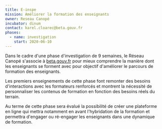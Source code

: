 ```yaml
---
title: E-inspe
mission: Améliorer la formation des enseignants
owner: Reseau Canopé
incubator: dinum
contact: karel.cloarec@beta.gouv.fr
phases:
  - name: investigation
    start: 2020-06-10
---
```

Dans le cadre d'une phase d'investigation de 9 semaines, le Réseau Canopé s'associe à [beta.gouv.fr](http://beta.gouv.fr/) pour mieux comprendre la manière dont les enseignants se forment avec pour objectif d'améliorer le parcours de formation des enseignants.

Les premiers enseignements de cette phase font remonter des besoins d'interactions avec les formateurs renforcés et montrent la nécessité de personnaliser les contenus de formation en fonction des besoins réels du terrain.

Au terme de cette phase sera évalué la possibilité de créer une plateforme en ligne qui mettra notamment en avant l'hybridation de la formation et permettra d'engager ou ré-engager les enseignants dans une dynamique de formation.